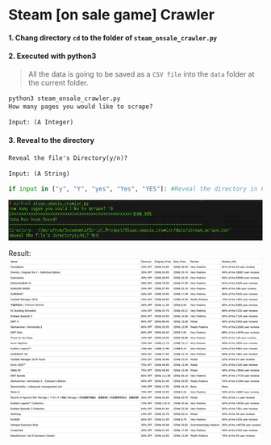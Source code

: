 # Steam [on sale game] Crawler  

#### 1. Chang directory `cd` to the folder of `steam_onsale_crawler.py`  

#### 2. Executed with python3  
>All the data is going to be saved as a `CSV file` into the `data` folder at the current folder.  

```
python3 steam_onsale_crawler.py
How many pages you would like to scrape? 
```

`Input: (A Integer)`  

#### 3. Reveal to the directory  

```
Reveal the file's Directory(y/n)? 
```

`Input: (A String)`  

```python
if input in ["y", "Y", "yes", "Yes", "YES"]: #Reveal the directory in Finder
```

![pic_01.png](pic_01.png)  

Result:  
![pic_02.png](pic_02.png)  
